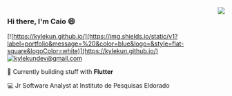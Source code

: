 <img align='right' src="https://github-readme-stats.vercel.app/api?username=kylekun&show_icons=true">

### Hi there, I'm Caio 😄

[![https://kylekun.github.io/](https://img.shields.io/static/v1?label=portfolio&message=%20&color=blue&logo=&style=flat-square&logoColor=white)](https://kylekun.github.io/)
[![kylekundev@gmail.com](https://img.shields.io/static/v1?label=e-mail&message=%20&color=red&logo=gmail&style=flat-square&logoColor=white)](mailto:kylekundev@gmail.com)


💙 Currently building stuff with **Flutter**

💻 Jr Software Analyst at Instituto de Pesquisas Eldorado
